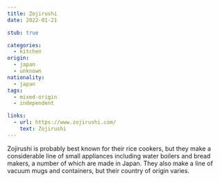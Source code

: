 ```yaml
---
title: Zojirushi
date: 2022-01-21

stub: true

categories:
  - kitchen
origin:
  - japan
  - unknown
nationality:
  - japan
tags:
  - mixed-origin
  - independent

links:
  - url: https://www.zojirushi.com/
    text: Zojirushi
---
```


Zojirushi is probably best known for their rice cookers, but they make a
considerable line of small appliances including water boilers and bread makers,
a number of which are made in Japan. They also make a line of vacuum mugs and
containers, but their country of origin varies.
